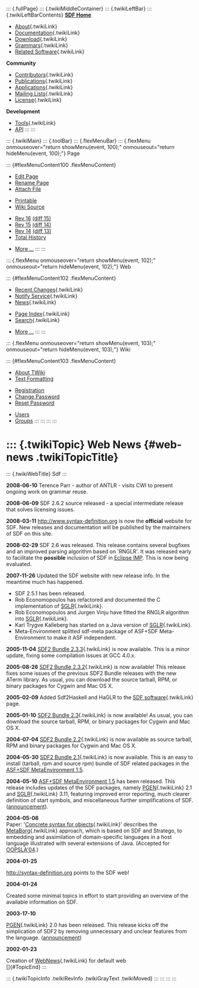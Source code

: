 ::: {.fullPage}
::: {.twikiMiddleContainer}
::: {.twikiLeftBar}
::: {.twikiLeftBarContents}
**[SDF Home](http://www.syntax-definition.org)**

-   [About](SdfLanguage){.twikiLink}
-   [Documentation](SdfDocumentation){.twikiLink}
-   [Download](SdfSoftware){.twikiLink}
-   [Grammars](SdfGrammars){.twikiLink}
-   [Related Software](SdfRelatedSoftware){.twikiLink}

**Community**

-   [Contributors](SdfDevelopment){.twikiLink}
-   [Publications](SdfPublications){.twikiLink}
-   [Applications](SdfApplications){.twikiLink}
-   [Mailing Lists](MailingList){.twikiLink}
-   [License](BSDLicense){.twikiLink}

**Development**

-   [Tools](DevelopmentTools){.twikiLink}
-   [API](http://homepages.cwi.nl/~daybuild/daily-docs)
:::
:::

::: {.twikiMain}
::: {.toolBar}
::: {.flexMenuBar}
::: {.flexMenu onmouseover="return showMenu(event, 100);" onmouseout="return hideMenu(event, 100);"}
Page

::: {#flexMenuContent100 .flexMenuContent}
-   [Edit
    Page](http://www.program-transformation.org/edit/Sdf/WebNews?t=1536825750)
-   [Rename
    Page](http://www.program-transformation.org/rename/Sdf/WebNews)
-   [Attach
    File](http://www.program-transformation.org/attach/Sdf/WebNews)

<!-- -->

-   [Printable](http://www.program-transformation.org/view/Sdf/WebNews?skin=print.pattern)
-   [Wiki
    Source](http://www.program-transformation.org/view/Sdf/WebNews?skin=text&raw=on&contenttype=text/plain)

<!-- -->

-   [Rev
    16](http://www.program-transformation.org/view/Sdf/WebNews?rev=1.16)
    [(diff 15)](http://www.program-transformation.org/rdiff/Sdf/WebNews?rev1=1.16&rev2=1.15)
-   [Rev
    15](http://www.program-transformation.org/view/Sdf/WebNews?rev=1.15)
    [(diff 14)](http://www.program-transformation.org/rdiff/Sdf/WebNews?rev1=1.15&rev2=1.14)
-   [Rev
    14](http://www.program-transformation.org/view/Sdf/WebNews?rev=1.14)
    [(diff 13)](http://www.program-transformation.org/rdiff/Sdf/WebNews?rev1=1.14&rev2=1.13)
-   [Total
    History](http://www.program-transformation.org/rdiff/Sdf/WebNews)

<!-- -->

-   [More
    \...](http://www.program-transformation.org/oops/Sdf/WebNews?template=oopsmore&param1=1.16&param2=1.16)
:::
:::

::: {.flexMenu onmouseover="return showMenu(event, 102);" onmouseout="return hideMenu(event, 102);"}
Web

::: {#flexMenuContent102 .flexMenuContent}
-   [Recent Changes](WebChanges){.twikiLink}
-   [Notify Service](WebNotify){.twikiLink}
-   [News](WebNews){.twikiLink}

<!-- -->

-   [Page Index](WebIndex){.twikiLink}
-   [Search](WebSearch){.twikiLink}

<!-- -->

-   [More
    \...](http://www.program-transformation.org/oops/Sdf/WebNews?template=oopsmore&param1=1.16&param2=1.16)
:::
:::

::: {.flexMenu onmouseover="return showMenu(event, 103);" onmouseout="return hideMenu(event, 103);"}
Wiki

::: {#flexMenuContent103 .flexMenuContent}
-   [About
    TWiki](http://www.program-transformation.org/view/TWiki/WebHome)
-   [Text
    Formatting](http://www.program-transformation.org/view/TWiki/TextFormattingRules)

<!-- -->

-   [Registration](http://www.program-transformation.org/view/TWiki/TWikiRegistration)
-   [Change
    Password](http://www.program-transformation.org/view/TWiki/ChangePassword)
-   [Reset
    Password](http://www.program-transformation.org/view/TWiki/ResetPassword)

<!-- -->

-   [Users](http://www.program-transformation.org/view/Main/TWikiUsers)
-   [Groups](http://www.program-transformation.org/view/Main/TWikiGroups)
:::
:::
:::
:::

::: {.twikiTopic}
Web News {#web-news .twikiTopicTitle}
========

::: {.twikiWebTitle}
Sdf
:::

**2008-06-10** Terence Parr - author of ANTLR - visits CWI to present
ongoing work on grammar reuse.

**2008-06-09** SDF 2.6.2 source released - a special intermediate
release that solves licensing issues.

**2008-03-11** <http://www.syntax-definition.org> is now the
**official** website for SDF. New releases and documentation will be
published by the maintainers of SDF on this site.

**2008-02-29** SDF 2.6 was released. This release contains several
bugfixes and an improved parsing algorithm based on \'RNGLR\'. It was
released early to facilitate the **possible** inclusion of SDF in
[Eclipse IMP](http://www.eclipse.org/imp). This is now being evaluated.

**2007-11-26** Updated the SDF website with new release info. In the
meantime much has happened.

-   SDF 2.5.1 has been released.
-   Rob Economopoulos has refactored and documented the C implementation
    of [SGLR](SGLR){.twikiLink}.
-   Rob Economopoulos and Jurgen Vinju have fitted the RNGLR algorithm
    into [SGLR](SGLR){.twikiLink}.
-   Karl Trygve Kalleberg has started on a Java version of
    [SGLR](SGLR){.twikiLink}.
-   Meta-Environment splitted sdf-meta package of ASF+SDF
    Meta-Environment to make it ASF independent.

**2005-11-04** [SDF2 Bundle 2.3.3](Sdf2BundleRelease233){.twikiLink} is
now available. This is a minor update, fixing some compilation issues at
GCC 4.0.x.

**2005-08-26** [SDF2 Bundle 2.3.2](Sdf2BundleRelease232){.twikiLink} is
now available! This release fixes some issues of the previous SDF2
Bundle releases with the new ATerm library. As usual, you can download
the source tarball, RPM, or binary packages for Cygwin and Mac OS X.

**2005-02-09** Added Sdf2Haskell and HaGLR to the [SDF
software](SdfSoftware){.twikiLink} page.

**2005-01-10** [SDF2 Bundle 2.3](Sdf2BundleRelease23){.twikiLink} is now
available! As usual, you can download the source tarball, RPM, or binary
packages for Cygwin and Mac OS X.

**2004-07-04** [SDF2 Bundle 2.2](Sdf2BundleRelease22){.twikiLink} is now
available as source tarball, RPM and binary packages for Cygwin and Mac
OS X.

**2004-05-30** [SDF2 Bundle 2.1](Sdf2BundleRelease21){.twikiLink} is now
available. This is an easy to install (tarball, rpm and source rpm)
bundle of SDF related packages in the [ASF+SDF MetaEnvironment
1.5](http://www.cwi.nl/projects/MetaEnv).

**2004-05-10** [ASF+SDF MetaEnvironment
1.5](http://www.cwi.nl/projects/MetaEnv) has been released. This release
includes updates of the SDF packages, namely [PGEN](PGEN){.twikiLink}
2.1 and [SGLR](SGLR){.twikiLink} 3.11, featuring improved error
reporting, much clearer definition of start symbols, and miscellaneous
further simplifications of SDF.
([announcement](http://www.cwi.nl/htbin/sen1/twiki/bin/view/SEN1/MetaEnvironmentNEWS)).

**2004-05-08**\
Paper: \'[Concrete syntax for
objects](http://www.program-transformation.org/Stratego/ConcreteSyntaxForObjects){.twikiLink}\'
describes the [MetaBorg](../Stratego/MetaBorg){.twikiLink} approach,
which is based on SDF and Stratego, to embedding and assimilation of
domain-specific languages in a host language illustrated with several
extensions of Java. (Accepted for
[OOPSLA\'04](http://www.oopsla.org/2004/ShowPage.do?id=ProgramHome).)

**2004-01-25**

<http://syntax-definition.org> points to the SDF web!

**2004-01-24**

Created some minimal topics in effort to start providing an overview of
the available information on SDF.

**2003-17-10**

[PGEN](PGEN){.twikiLink} 2.0 has been released. This release kicks off
the simplication of SDF2 by removing unnecessary and unclear features
from the language.
([announcement](https://mail.cs.uu.nl/pipermail/sdf/2003q4/000017.html))

**2002-01-23**

Creation of [WebNews](WebNews){.twikiLink} for default web\
[]{#TopicEnd}
:::

::: {.twikiTopicInfo .twikiRevInfo .twikiGrayText .twikiMoved}
:::
:::
:::
:::
